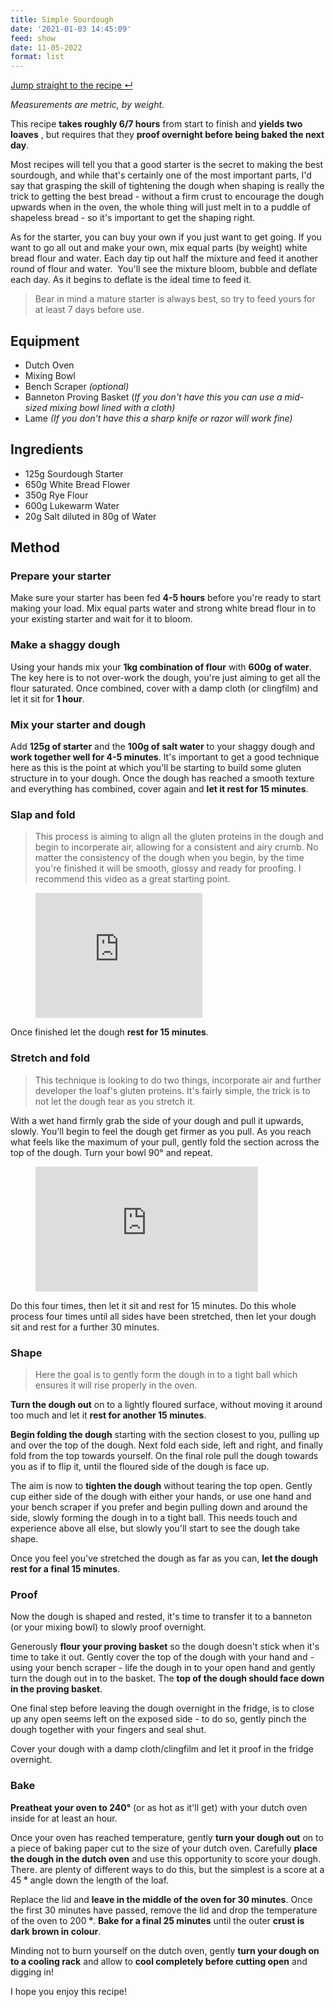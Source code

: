```yaml
---
title: Simple Sourdough
date: '2021-01-03 14:45:09'
feed: show
date: 11-05-2022
format: list
---
```


[Jump straight to the recipe ↵](#ingredients)

_Measurements are metric, by weight._

This recipe **takes roughly 6/7 hours** from start to finish and **yields two loaves** , but requires that they **proof overnight before being baked the next day**.

Most recipes will tell you that a good starter is the secret to making the best sourdough, and while that's certainly one of the most important parts, I'd say that grasping the skill of tightening the dough when shaping is really the trick to getting the best bread - without a firm crust to encourage the dough upwards when in the oven, the whole thing will just melt in to a puddle of shapeless bread - so it's important to get the shaping right.

As for the starter, you can buy your own if you just want to get going. If you want to go all out and make your own, mix equal parts (by weight) white bread flour and water. Each day tip out half the mixture and feed it another round of flour and water. &nbsp;You'll see the mixture bloom, bubble and deflate each day. As it begins to deflate is the ideal time to feed it.

> Bear in mind a mature starter is always best, so try to feed yours for at least 7 days before use.

## Equipment

- Dutch Oven
- Mixing Bowl
- Bench Scraper _(optional)_
- Banneton Proving Basket (_If you don't have this you can use a mid-sized mixing bowl lined with a cloth)_
- Lame _(If you don't have this a sharp knife or razor will work fine)_

## Ingredients

- 125g Sourdough Starter
- 650g White Bread Flower
- 350g Rye Flour
- 600g Lukewarm Water
- 20g Salt diluted in 80g of Water

## Method

### Prepare your starter

Make sure your starter has been fed **4-5 hours** before you're ready to start making your load. Mix equal parts water and strong white bread flour in to your existing starter and wait for it to bloom.

### Make a shaggy dough

Using your hands mix your **1kg combination of flour** with **600g**  **of water**. The key here is to not over-work the dough, you're just aiming to get all the flour saturated. Once combined, cover with a damp cloth (or clingfilm) and let it sit for **1 hour**.

### Mix your starter and dough

Add **125g of starter** and the **100g of salt water** to your shaggy dough and **work together well for 4-5 minutes**. It's important to get a good technique here as this is the point at which you'll be starting to build some gluten structure in to your dough. Once the dough has reached a smooth texture and everything has combined, cover again and **let it rest for 15 minutes**.

### Slap and fold

> This process is aiming to align all the gluten proteins in the dough and begin to incorperate air, allowing for a consistent and airy crumb. No matter the consistency of the dough when you begin, by the time you're finished it will be smooth, glossy and ready for proofing. I recommend this video as a great starting point.

<figure class="kg-card kg-embed-card"><iframe width="267" height="200" src="https://www.youtube.com/embed/cbBO4XyL3iM?start=183&amp;feature=oembed" frameborder="0" allow="accelerometer; autoplay; clipboard-write; encrypted-media; gyroscope; picture-in-picture" allowfullscreen></iframe></figure>

Once finished let the dough **rest for 15 minutes**.

### Stretch and fold

> This technique is looking to do two things, incorporate air and further developer the loaf's gluten proteins. It's fairly simple, the trick is to not let the dough tear as you stretch it.

With a wet hand firmly grab the side of your dough and pull it upwards, slowly. You'll begin to feel the dough get firmer as you pull. As you reach what feels like the maximum of your pull, gently fold the section across the top of the dough. Turn your bowl 90° and repeat.

<figure class="kg-card kg-embed-card"><iframe width="356" height="200" src="https://www.youtube.com/embed/HprDjPWuiN8?feature=oembed" frameborder="0" allow="accelerometer; autoplay; clipboard-write; encrypted-media; gyroscope; picture-in-picture" allowfullscreen></iframe></figure>

Do this four times, then let it sit and rest for 15 minutes. Do this whole process four times until all sides have been stretched, then let your dough sit and rest for a further 30 minutes.

### Shape

> Here the goal is to gently form the dough in to a tight ball which ensures it will rise properly in the oven.

**Turn the dough out** on to a lightly floured surface, without moving it around too much and let it **rest for another 15 minutes**.

**Begin folding the dough** starting with the section closest to you, pulling up and over the top of the dough. Next fold each side, left and right, and finally fold from the top towards yourself. On the final role pull the dough towards you as if to flip it, until the floured side of the dough is face up.

The aim is now to **tighten the dough** without tearing the top open. Gently cup either side of the dough with either your hands, or use one hand and your bench scraper if you prefer and begin pulling down and around the side, slowly forming the dough in to a tight ball. This needs touch and experience above all else, but slowly you'll start to see the dough take shape.

Once you feel you've stretched the dough as far as you can, **let the dough rest for a final 15 minutes**.

### Proof

Now the dough is shaped and rested, it's time to transfer it to a banneton (or your mixing bowl) to slowly proof overnight.

Generously **flour your proving basket** so the dough doesn't stick when it's time to take it out. Gently cover the top of the dough with your hand and - using your bench scraper - life the dough in to your open hand and gently turn the dough out in to the basket. The **top of the dough should face down in the proving basket**.

One final step before leaving the dough overnight in the fridge, is to close up any open seems left on the exposed side - to do so, gently pinch the dough together with your fingers and seal shut.

Cover your dough with a damp cloth/clingfilm and let it proof in the fridge overnight.

### Bake

**Preatheat your oven to 240°** (or as hot as it'll get) with your dutch oven inside for at least an hour.

Once your oven has reached temperature, gently **turn your dough out** on to a piece of baking paper cut to the size of your dutch oven. Carefully **place the dough in the dutch oven** and use this opportunity to score your dough. There. are plenty of different ways to do this, but the simplest is a score at a 45 **°** angle down the length of the loaf.

Replace the lid and **leave in the middle of the oven for 30 minutes**. Once the first 30 minutes have passed, remove the lid and drop the temperature of the oven to 200 **°**. **Bake for a final 25 minutes** until the outer **crust is dark brown in colour**.

Minding not to burn yourself on the dutch oven, gently **turn your dough on to a cooling rack** and allow to **cool completely before cutting open** and digging in!

I hope you enjoy this recipe!